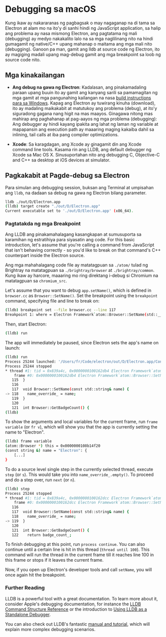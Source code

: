 # Debugging sa macOS

Kung ikaw ay nakararanas ng pagbagsak o may nagaganap na di tama sa Electron at alam mo na ito'y di sanhi hindi ng JavaScript application, sa halip ang problema ay nasa mismong Electron, ang pagtatama ng mali (debugging) ay medyo nakakalito lalo na sa mga naglilinang nito na hindi gumagamit ng native/C++ upang mahanap o maitama ang mga mali nito (debugging). Ganoon pa man, gamit ang lldb at source code ng Electron, ito ay magiging madali upang mag-debug gamit ang mga breakpoint sa loob ng source code nito.

## Mga kinakailangan

* **Ang debug na gawa ng Electron**: Kadalasan, ang pinakamadaling paraan upang buuin ito ay gamit ang kanyang sarili sa pamamagitan ng mga gamit at mga pangunahing kailangan na nasa [build instructions para sa Windows](build-instructions-osx.md). Kapag ang Electron ay tuwirang kinuha (download), ito ay madaling maikakabit at matutukoy ang problema (debug), at ito'y siguradong gagana nang higit na mas maayos. Ginagawa nitong mas mahirap ang paghahanap at pag-aayos ng mga problema (debugging): Ang debugger ay hindi kayang ipakita ang lahat ng laman ng variable at mapapansin ang execution path ay maaaring maging kakaiba dahil sa inlining, tail calls at iba pang compiler optimizations.

* **Xcode**: Sa karagdagan, ang Xcode ay ginagamit din ang Xcode command line tools. Kasama rin ang LLDB, ang default debugger ng Xcode sa Mac OS X. Sinusuportahan nito ang debugging C, Objective-C and C++ sa desktop at iOS devices at simulator.

## Pagkakabit at Pagde-debug sa Electron

Para simulan ang debugging session, buksan ang Terminal at umpisahan ang `lldb`, na dadaan sa debug na gawa ng Electron bilang parameter.

```sh
lldb ./out/D/Electron.app
(lldb) target create "./out/D/Electron.app"
Current executable set to './out/D/Electron.app' (x86_64).
```

### Pagtatakda ng mga Breakpoint

Ang LLDB ang pinakamahalagang kasangkapan at sumusuporta sa karamihan ng estratihiya para siyasatin ang code. For this basic introduction, let's assume that you're calling a command from JavaScript that isn't behaving correctly - so you'd like to break on that command's C++ counterpart inside the Electron source.

Ang mga mahahalagang code file ay matatagpuan sa `./atom/` tulad ng Brightray na matatagpuan sa `./brightray/browser` at `./brightray/common`. Kung ikaw ay harcore, maaaring mo ring direktang i-debug si Chromium na matatagpuan sa `chromium_src`.

Let's assume that you want to debug `app.setName()`, which is defined in `browser.cc` as `Browser::SetName()`. Set the breakpoint using the `breakpoint` command, specifying file and line to break on:

```sh
(lldb) breakpoint set --file browser.cc --line 117
Breakpoint 1: where = Electron Framework`atom::Browser::SetName(std::__1::basic_string<char, std::__1::char_traits<char>, std::__1::allocator<char> > const&) + 20 at browser.cc:118, address = 0x000000000015fdb4
```

Then, start Electron:

```sh
(lldb) run
```

The app will immediately be paused, since Electron sets the app's name on launch:

```sh
(lldb) run
Process 25244 launched: '/Users/fr/Code/electron/out/D/Electron.app/Contents/MacOS/Electron' (x86_64)
Process 25244 stopped
* thread #1: tid = 0x839a4c, 0x0000000100162db4 Electron Framework`atom::Browser::SetName(this=0x0000000108b14f20, name="Electron") + 20 at browser.cc:118, queue = 'com.apple.main-thread', stop reason = breakpoint 1.1
    frame #0: 0x0000000100162db4 Electron Framework`atom::Browser::SetName(this=0x0000000108b14f20, name="Electron") + 20 at browser.cc:118
   115  }
   116
   117  void Browser::SetName(const std::string& name) {
-> 118    name_override_ = name;
   119  }
   120
   121  int Browser::GetBadgeCount() {
(lldb)
```

To show the arguments and local variables for the current frame, run `frame variable` (or `fr v`), which will show you that the app is currently setting the name to "Electron".

```sh
(lldb) frame variable
(atom::Browser *) this = 0x0000000108b14f20
(const string &) name = "Electron": {
    [...]
}
```

To do a source level single step in the currently selected thread, execute `step` (or `s`). This would take you into `name_override_.empty()`. To proceed and do a step over, run `next` (or `n`).

```sh
(lldb) step
Process 25244 stopped
* thread #1: tid = 0x839a4c, 0x0000000100162dcc Electron Framework`atom::Browser::SetName(this=0x0000000108b14f20, name="Electron") + 44 at browser.cc:119, queue = 'com.apple.main-thread', stop reason = step in
    frame #0: 0x0000000100162dcc Electron Framework`atom::Browser::SetName(this=0x0000000108b14f20, name="Electron") + 44 at browser.cc:119
   116
   117  void Browser::SetName(const std::string& name) {
   118    name_override_ = name;
-> 119  }
   120
   121  int Browser::GetBadgeCount() {
   122    return badge_count_;
```

To finish debugging at this point, run `process continue`. You can also continue until a certain line is hit in this thread (`thread until 100`). This command will run the thread in the current frame till it reaches line 100 in this frame or stops if it leaves the current frame.

Now, if you open up Electron's developer tools and call `setName`, you will once again hit the breakpoint.

### Further Reading

LLDB is a powerful tool with a great documentation. To learn more about it, consider Apple's debugging documentation, for instance the [LLDB Command Structure Reference](https://developer.apple.com/library/mac/documentation/IDEs/Conceptual/gdb_to_lldb_transition_guide/document/lldb-basics.html#//apple_ref/doc/uid/TP40012917-CH2-SW2) or the introduction to [Using LLDB as a Standalone Debugger](https://developer.apple.com/library/mac/documentation/IDEs/Conceptual/gdb_to_lldb_transition_guide/document/lldb-terminal-workflow-tutorial.html).

You can also check out LLDB's fantastic [manual and tutorial](http://lldb.llvm.org/tutorial.html), which will explain more complex debugging scenarios.